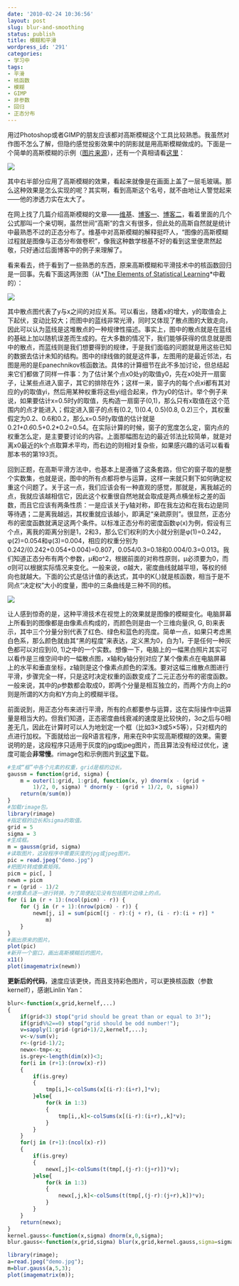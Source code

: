 ```yaml
---
date: '2010-02-24 10:36:56'
layout: post
slug: blur-and-smoothing
status: publish
title: 模糊和平滑
wordpress_id: '291'
categories:
- 学习中
tags:
- 平滑
- 核函数
- 模糊
- GIMP
- 非参数
- 回归
- 正态分布
---
```


用过Photoshop或者GIMP的朋友应该都对高斯模糊这个工具比较熟悉。我虽然对作图不怎么了解，但隐约感觉投影效果中的阴影就是用高斯模糊做成的。下面是一个简单的高斯模糊的示例（[图片来源](http://www.zcool.com.cn/gfx/ZNzMyNjQ=.html)），还有一个真相请看[这里](http://yihui.name/cn/2010/02/a-big-thank-you-to-linlin-yan/)：

[![](https://i.imgur.com/vYIxTUd.png)](https://i.imgur.com/vYIxTUd.png)

其中右半部分应用了高斯模糊的效果，看起来就像是在画面上盖了一层毛玻璃。那么这种效果是怎么实现的呢？其实啊，看到高斯这个名号，就不由地让人警觉起来——他的渗透力实在太大了。

在网上找了几篇介绍高斯模糊的文章——[维基](http://zh.wikipedia.org/wiki/%E9%AB%98%E6%96%AF%E6%A8%A1%E7%B3%8A)、[博客一](http://www.cnblogs.com/hoodlum1980/archive/2008/03/03/1088567.html)、[博客二](http://blog.sina.com.cn/s/blog_4b97ab670100aa3a.html)，看着里面的几个公式那叫一个亲切啊，虽然世间“高斯”的含义有很多，但此处的高斯自然就是统计中最熟悉不过的正态分布了。维基中对高斯模糊的解释挺吓人，“图像的高斯模糊过程就是图像与正态分布做卷积”，像我这种数学根基不好的看到这里便肃然起敬，只好通过后面博客中的例子来理解了。

看来看去，终于看到了一些熟悉的东西，原来高斯模糊和平滑技术中的核函数回归是一回事。先看下面这两张图（从*[The Elements of Statistical Learning](http://www-stat.stanford.edu/~hastie/local.ftp/Springer/ESLII_print3.pdf)*中截的）：

[![](https://i.imgur.com/PUV0GdJ.png)](https://i.imgur.com/PUV0GdJ.png)

其中散点图代表了y与x之间的对应关系。可以看出，随着x的增大，y的取值会上下起伏，变动比较大；而图中的蓝线非常光滑，同时又体现了散点图的大致走向，因此可以认为蓝线是这堆散点的一种规律性描述。事实上，图中的散点就是在蓝线的基础上加以随机误差而生成的。在大多数的情况下，我们能够获得的信息就是图中的散点，而蓝线则是我们想要得到的规律，于是我们面临的问题就是用这些已知的数据去估计未知的结构。图中的绿线做的就是这件事，左图用的是最近邻法，右图是用的是Epanechnikov核函数法。具体的计算细节在此不多加讨论，但总结起来它们都做了同样一件事：为了估计某个点x0处y的取值y0，先在x0处开一扇窗子，让某些点进入窗子，其它的排除在外；这样一来，窗子内的每个点xi都有其对应的y的取值yi，然后用某种权重将这些yi组合起来，作为y0的估计。举个例子来说，如果要估计x=0.5时y的取值，先构造一扇窗子(0,1)，那么只有x取值在这个范围内的点才能进入；假定进入窗子的点有(0.2, 1)(0.4, 0.5)(0.8, 0.2)三个，其权重假定为0.2、0.6和0.2，那么x=0.5时y取值的估计就是0.2*1+0.6*0.5+0.2*0.2=0.54。在实际计算的时候，窗子的宽度怎么定，窗内点的权重怎么定，是主要要讨论的内容。上面那幅图左边的最近邻法比较简单，就是对离x0最近的k个点取算术平均，而右边的则相对复杂些，如果感兴趣的话可以看看那本书的第193页。

回到正题，在高斯平滑方法中，也基本上是遵循了这条套路，但它的窗子取的是整个实数集，也就是说，图中的所有点都将参与运算，这样一来就只剩下如何确定权重这个问题了。关于这一点，我们应该会有一种直观的感觉，那就是，离我越近的点，我就应该越相信它，因此这个权重很自然地就会取成是两点横坐标之差的函数，而且它应该有两条性质：一是应该关于y轴对称，即在我左边和在我右边是同等待遇；二是离我越远，其权重就应该越小，即满足“亲疏原则”。很显然，正态分布的密度函数就满足这两个条件。以标准正态分布的密度函数φ(x)为例，假设有三个点，离我的距离分别是1，2和3，那么它们权利的大小就分别是φ(1)=0.242，φ(2)=0.054和φ(3)=0.004，相应的权重分别为0.242/(0.242+0.054+0.004)=0.807，0.054/0.3=0.18和0.004/0.3=0.013。我们知道正态分布有两个参数，μ和σ^2，根据前面的对称性原则，μ必须要为0，而σ则可以根据实际情况来变化。一般来说，σ越大，密度曲线就越平坦，等权的倾向也就越大。下面的公式是估计值的表达式，其中的K(,)就是核函数，相当于是不同点“决定权”大小的度量，图中的三条曲线是三种不同的核。

[![](https://i.imgur.com/a7HyFSf.png)](https://i.imgur.com/a7HyFSf.png)

让人感到惊奇的是，这种平滑技术在视觉上的效果就是图像的模糊变化。电脑屏幕上所看到的图像都是由像素点构成的，而颜色则是由一个三维向量(R, G, B)来表示，其中三个分量分别代表了红色、绿色和蓝色的亮度。简单一点，如果只考虑黑白色系，那么颜色就由其“黑的程度”来表达，定义黑为0，白为1，于是任何一种灰色都可以对应到(0, 1)之中的一个实数。想像一下，电脑上的一幅黑白照片其实可以看作是三维空间中的一幅散点图，x轴和y轴分别对应了某个像素点在电脑屏幕上的水平和垂直坐标，z轴则是这个像素点颜色的深浅。要对这幅三维散点图进行平滑，步骤完全一样，只是这时决定权重的函数变成了二元正态分布的密度函数。一般来说，其中的ρ参数都会取成0，即两个分量是相互独立的，而两个方向上的σ则是所谓的X方向和Y方向上的模糊半径。

前面说到，用正态分布来进行平滑，所有的点都要参与运算，这在实际操作中运算量是相当大的。但我们知道，正态密度曲线衰减的速度是比较快的，3σ之后与0相差无几，因此在计算时可以人为地划定一个框（比如3×3或5×5等），只对框内的点进行加权。下面就给出一段R语言程序，用来在R中实现高斯模糊的效果。需要说明的是，这段程序只适用于灰度的jpg或jpeg图片，而且算法没有经过优化，速度可能会**非常慢**。rimage包和示例图片到[这里](https://bitbucket.org/yixuan/cn/downloads/Gaussian-Blur.zip)下载。

```r
#生成“框”中各个元素的权重，grid是框的边长。
gaussm = function(grid, sigma) {
    m = outer(1:grid, 1:grid, function(x, y) dnorm(x - (grid +
        1)/2, 0, sigma) * dnorm(y - (grid + 1)/2, 0, sigma))
    return(m/sum(m))
}
#加载rimage包。
library(rimage)
#指定框的边长和sigma的取值。
grid = 5
sigma = 3
#生成框。
m = gaussm(grid, sigma)
#读取图片，这段程序中需要灰度的jpg或jpeg图片。
pic = read.jpeg("demo.jpg")
#把图片转成像素矩阵。
picm = pic[, ]
newm = picm
r = (grid - 1)/2
#对像素点逐一进行转换，为了简便起见没有包括图片边缘上的点。
for (i in (r + 1):(ncol(picm) - r)) {
    for (j in (r + 1):(nrow(picm) - r)) {
        newm[j, i] = sum(picm[(j - r):(j + r), (i - r):(i + r)] *
            m)
    }
}
#画出原来的图片。
plot(pic)
#新开一个窗口，画出高斯模糊后的图片。
x11()
plot(imagematrix(newm))
```

**更新后的代码**，速度应该更快，而且支持彩色图片，可以更换核函数（参数kernelf），感谢Linlin Yan：

```r
blur<-function(x,grid,kernelf,...)
{
    if(grid<3) stop("grid should be great than or equal to 3!");
    if(grid%%2==0) stop("grid should be odd number!");
    v=sapply(1:grid-(grid+1)/2,kernelf,...);
    v<-v/sum(v);
    r<-(grid-1)/2;
    newx<-tmp<-x;
    is.grey<-length(dim(x))<3;
    for(i in (r+1):(nrow(x)-r))
    {
        if(is.grey)
        {
            tmp[i,]<-colSums(x[(i-r):(i+r),]*v);
        }else{
            for(k in 1:3)
            {
                tmp[i,,k]<-colSums(x[(i-r):(i+r),,k]*v);
            }
        }
    }
    for(j in (r+1):(ncol(x)-r))
    {
        if(is.grey)
        {
            newx[,j]<-colSums(t(tmp[,(j-r):(j+r)])*v);
        }else{
            for(k in 1:3)
            {
                newx[,j,k]<-colSums(t(tmp[,(j-r):(j+r),k])*v);
            }
        }
    }
    return(newx);
}
kernel.gauss<-function(x,sigma) dnorm(x,0,sigma);
blur.gauss<-function(x,grid,sigma) blur(x,grid,kernel.gauss,sigma=sigma);

library(rimage);
a=read.jpeg("demo.jpg");
m=blur.gauss(a,5,3);
plot(imagematrix(m));
```
